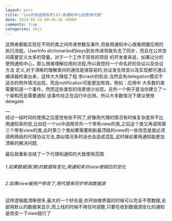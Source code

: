 ```yaml
---
layout: post
title: "ios开发选择系列(3):用通知中心还是用代理"
date: 2014-02-14 09:46:16 +0800
comments: true
categories: objc
---
```


这两者都能实现在不同的类之间传递参数及事件,但是用通知中心很难把握应用的执行流程。UserInfo
dictionaries的keys到处传递导致失去了同步，而且在公共空间需要定义太多的常量。对于一个工作于现有的项目
的开发者来说，如果过分的使用通知中心，那么很难理解应用的流程,所以我觉的一个命名好的协议以及协议方法
定义,对于清晰的理解类间的通信是很容易的,协议发生改变以及实现都可通过编译器检查出来，这样大大降低了程
序crash的机会.当然会有delegation模式不适合的例外情况出现，而且notification可能更加有效。例如：应用中
大多数的类需要知道一个事件。然而这些类型的场景很少出现。另外一个例子是当你建立了一个架构而且需要通知
该事件给正在运行中应用。所以大多数情况下建议使用delegate

—  
经过一段时间的使用之后感觉有些不同了,好像用代理的情况有时候复杂度并不比用通知来的低,比如在一个vc中调用另外一个带有view的类,之后这个类又再调用第三个带有view的类,此时第三个类如果需要刷新最顶级的view的一些信息是就必须调用两级的代理协议方法,类似情况多的话也会造成混乱,这时候如果用通知能更加清晰的解决问题.

最后我重新总结了一下代理和通知的大致使用范围
###### 1.如果数据源(类)的数据有变化,用通知来对view做相应的变化
###### 2.如果view被用户修改了,用代理来同步修改数据源

这样逻辑能清晰很多,最大的一个好处是,你开始做界面的时候可以完全不管数据,全部用默认的数据来显示,而上线的时候不用任何调整,只要在收到数据源变化的通知是改变一下view就行了